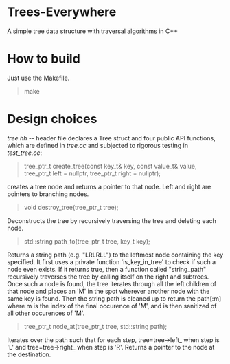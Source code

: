 # Trees-Everywhere
A simple tree data structure with traversal algorithms in C++

# How to build
Just use the Makefile.
>make

# Design choices

*tree.hh* -- header file declares a Tree struct and four public API functions, which are defined in *tree.cc*
and subjected to rigorous testing in *test_tree.cc*: 
>tree_ptr_t create_tree(const key_t& key,
                       const value_t& value,
                       tree_ptr_t left = nullptr,
                       tree_ptr_t right = nullptr);

creates a tree node and returns a pointer to that node. Left and right are pointers to branching nodes. 
                       
>void destroy_tree(tree_ptr_t tree);

Deconstructs the tree by recursively traversing the tree and deleting each node. 

>std::string path_to(tree_ptr_t tree, key_t key);

Returns a string path (e.g. "LRLRLL") to the leftmost node containing the key specified. It first 
uses a private function 'is_key_in_tree' to check if such a node even exists. If it returns true, then a 
function called "string_path" recursively traverses the tree by calling itself on the right and subtrees.
Once such a node is found, the tree iterates through all the left children of that node and places an 'M' in the
spot wherever another node with the same key is found. Then the string path is cleaned up to return the path[:m] where 
m is the index of the final occurence of 'M', and is then sanitized of all other occurences of 'M'. 

>tree_ptr_t node_at(tree_ptr_t tree, std::string path);

Iterates over the path such that for each step, tree=tree->left_ when step is 'L' and tree=tree->right_ when step is 'R'.
Returns a pointer to the node at the destination.



